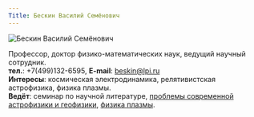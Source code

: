 ```yaml
---
Title: Бескин Василий Семёнович
---
```


![Бескин Василий Семёнович](images/BeskinVS.jpg)

Профессор, доктор физико-математических наук, ведущий научный сотрудник.<br>
**тел.**: +7(499)132-6595, **E-mail**: [beskin@lpi.ru](mailto:beskin@lpi.ru)<br>
**Интересы**: космическая электродинамика, релятивистская астрофизика, физика плазмы.<br>
**Ведёт**: семинар по научной литературе, [проблемы современной астрофизики и геофизики](http://www.astrolyceum.lpi.ru/ESC/ModAstro.pdf), [физика плазмы](%base_url%?study%2Fplan%2Fplasma).
